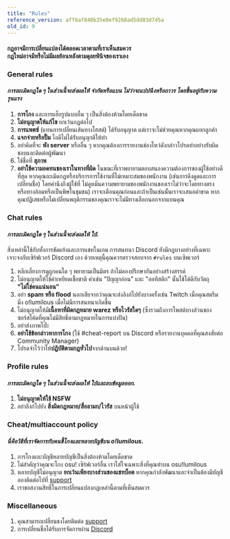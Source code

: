 ```yaml
---
title: "Rules"
reference_version: aff8af840b35e8ef9268ad5dd83d745a
old_id: 9
---
```

<h4 class="cenetered">กฎอาจมีการเปลี่ยนแปลงได้ตลอดเวลาตามที่เราเห็นสมควร<br>กฎใหม่อาจมีหรือไม่มีผลย้อนหลังตามดุลยพินิจของเราเอง</h4>

<h3><i class="game icon"></i> General rules</h3>

#### _การละเมิดกฎใด ๆ ในส่วนนี้จะส่งผลให้ **จำกัดหรือแบน ไม่ว่าจะแปปนึงหรือถาวร** โดยขึ้นอยู่กับความรุนแรง_

1. **การโกง** และการแฮ็กรูปแบบอื่น ๆ เป็นสิ่งต้องห้ามโดยเด็ดขาด
2. **ไม่อนุญาตให้แก้ไข** ยกเว้นกฎต่อไป
3. **การแพตซ์** (แทนการเปลี่ยนเส้นทางโฮสต์) ได้รับอนุญาต แต่เราจะไม่ช่วยคุณหากคุณแยกลูกค้า
4. **แจกจ่ายหรือปั้ม** ไอดีไม่ได้รับอนุญาติให้ทำ
5. อย่าคิดที่จะ **พัง server** หรืออื่น ๆ หากคุณต้องการรายงานช่องโหว่ดังกล่าวโปรดทำอย่างรับผิดชอบและติดต่อผู้พัฒนา
6. ใช้ชื่อที่ **สุภาพ**
7. **อย่าใช้ความอดทนของเราในทางที่ผิด** ในขณะที่เราพยายามตอบสนองความต้องการของผู้ใช้อย่างดีที่สุด หากคุณละเมิดกฎหรือบริการการใช้งานที่ไม่เหมาะสมของพนักงาน (เช่นการดึงดูดและการเปลี่ยนชื่อ) โดยคำนึงถึงผู้ใช้ที่ ไม่ดูหมิ่นความพยายามของพนักงานของเราไม่ว่าจะโดยทางตรงหรือทางอ้อมหรือเป็นพิษในชุมชน) เราจะเตือนคุณก่อนและถ้าเป็นเช่นนั้นเราจะเสนอคำขาด หากคุณปฏิเสธหรือไม่เปลี่ยนพฤติกรรมของคุณเราจะไม่มีทางเลือกนอกจากแบนคุณ

<h3><i class="comment icon"></i> Chat rules</h3>

#### _การละเมิดกฎใด ๆ ในส่วนนี้จะส่งผลให้ **ใบ้**._

สิ่งเหล่านี้ใช้กับทั้งการขัดแย้งและการแชทในเกม การสนทนา Discord ยังมีกฎบางอย่างที่เฉพาะเจาะจงกับเซิร์ฟเวอร์ Discord เอง ด้วยเหตุนี้คุณควรตรวจสอบจาก `#rules` บนเซิพเวอร์

1. หลีกเลี่ยงการดูถูกคนใด ๆ พยายามเป็นมิตร ถ้าไม่ลองปรึกษากันอย่างสร้างสรรค์
2. ไม่อนุญาตให้ใช้คำเหยียดเชื้อชาติ คำเช่น "ปัญญาอ่อน" และ "ออทิสติก" นั้นใช้ได้ดีกับวัตถุ **"ไม่ใช่คนแน่นอน"**
3. อย่า **spam หรือ flood** นอกเสียจากว่าคุณจะส่งลิงก์ไปยังบางครั้งเช่น Twitch เมื่อคุณสตรีมมิ่ง o!lumilous เมื่อไม่มีการสนทนาเกิดขึ้น
4. ไม่อนุญาตให้มี**เนื้อหาที่ผิดกฎหมาย warez หรือไวรัสใดๆ** (ซึ่งรวมถึงการโพสต์บางส่วนของซอร์สโค้ดที่คุณไม่มีสิทธิ์ตามกฎหมายในการแบ่งปัน)
5. อย่าส่งภาพโป๊ะ 
6. **อย่าใช้ข้อกล่าวหาการโกง** (ใช้ #cheat-report บน Discord หรือรายงานบุคคลที่คุณสงสัยต่อ Community Manager)
8. โปรดจำไว้ว่าให้**ปฏิบัติตามกฎทั่วไป**จากด้านบนด้วย!

<h3><i class="user icon"></i> Profile rules</h3>

#### _การละเมิดกฎใด ๆ ในส่วนนี้จะส่งผลให้ **ใบ้และลบข้อมูลออก**._

1. **ไม่อนุญาตให้ใช้ NSFW**
2. อย่าลิงก์ไปยัง **สิ่งผิดกฎหมาย/สื่อลามก/ไวรัส** บนหน้าผู้ใช้

<h3><i class="file text outline icon"></i> Cheat/multiaccount policy</h3>

#### _นี่คือวิธีที่เราจัดการกับคนขี้โกงและหลายบัญชีบน o!lumilous._

1. การโกงและบัญชีหลายบัญชีเป็นสิ่งต้องห้ามโดยเด็ดขาด
2. ไม่สำคัญว่าคุณจะโกง osu! เซิร์ฟเวอร์อื่น เราใส่ใจเฉพาะสิ่งที่คุณทำบน osu!lumilous
3. หลายบัญชีไม่อนุญาต **ยกเว้นเพียงบางส่วนของแชทบ็อต** หากคุณกำลังพัฒนาและจำเป็นต้องมีบัญชี ลองติดต่อไปที่ [support](mailto:osulumilous@protonmail.com)
4. เราขอสงวนสิทธิ์ในการเปลี่ยนแปลงกฎเหล่านี้ตามที่เห็นสมควร

<h3><i class="list layout icon"></i> Miscellaneous</h3>

1. คุณสามารถเปลี่ยนธงโดยติดต่อ [support](mailto:osulumilous@protonmail.com)
2. การเปลี่ยนชื่อได้รับการจัดการผ่าน [Discord](https://discord.gg/eBqCYT8)
